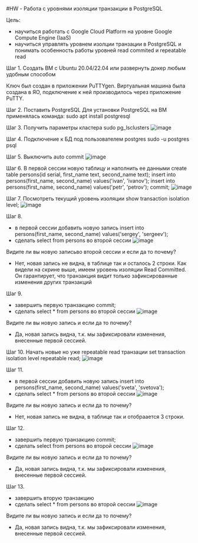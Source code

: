 #HW - Работа с уровнями изоляции транзакции в PostgreSQL

Цель:
- научиться работать с Google Cloud Platform на уровне Google Compute Engine (IaaS)
- научиться управлять уровнем изолции транзации в PostgreSQL и понимать особенность работы уровней read commited и repeatable read

Шаг 1. Создать ВМ с Ubuntu 20.04/22.04 или развернуть докер любым удобным способом

Ключ был создан в приложении PuTTYgen.
Виртуальная машина была создана в ЯО, подключение к ней производилось через приложение PuTTY.

Шаг 2. Поставить PostgreSQL
Для установки PostgreSQL на ВМ применялась команда:
    sudo apt install postgresql

Шаг 3. Получить параметры кластера
     sudo pg_lsclusters
![image](https://github.com/user-attachments/assets/a5173a57-9829-4ca6-b52e-22f47d296edf)

Шаг 4. Подключение к БД под пользователем postgres
     sudo -u postgres psql

Шаг 5. Выключить auto commit
![image](https://github.com/user-attachments/assets/45e46868-ca4f-45d8-b956-656920ea04af)

Шаг 6. В первой сессии новую таблицу и наполнить ее данными 
    create table persons(id serial, first_name text, second_name text); 
    insert into persons(first_name, second_name) values('ivan', 'ivanov'); 
    insert into persons(first_name, second_name) values('petr', 'petrov'); 
    commit;
![image](https://github.com/user-attachments/assets/a535ef24-70bf-43f4-b92e-dfa675eb8774)

Шаг 7. Посмотреть текущий уровень изоляции
    show transaction isolation level;
![image](https://github.com/user-attachments/assets/1ee5d8b2-9182-48bf-88f1-8f6750800718)

Шаг 8. 
- в первой сессии добавить новую запись
  insert into persons(first_name, second_name) values('sergey', 'sergeev');
- сделать select from persons во второй сессии
![image](https://github.com/user-attachments/assets/4aa60809-77a7-4a1b-acaa-6bfac38ae124)

Видите ли вы новую записьво второй сессии и если да то почему?
- Нет, новая запись не видна, в таблице так и осталось 2 строки.
  Как видели на скрине выше, имеем уровень изоляции Read Committed. Он гарантирует, что транзакция видит только зафиксированные изменения других транзакций

Шаг 9.
- завершить первую транзакцию
  commit;
- сделать select * from persons во второй сессии
![image](https://github.com/user-attachments/assets/4879d470-2b5d-413f-b890-f0cff0428124)

Видите ли вы новую запись и если да то почему?
- Да, новая запись видна, т.к. мы зафиксировали изменения, внесенные первой сессией.

Шаг 10. Начать новые но уже repeatable read транзации
    set transaction isolation level repeatable read;
![image](https://github.com/user-attachments/assets/13ebf105-a7a3-4e3e-ac0c-8ce0e883a156)

Шаг 11. 
- в первой сессии добавить новую запись
  insert into persons(first_name, second_name) values('sveta', 'svetova');
- сделать select * from persons во второй сессии
![image](https://github.com/user-attachments/assets/5a853043-ae19-4255-bc23-6724aad071cb)

Видите ли вы новую запись и если да то почему?
- Нет, новая запись не видна, в таблице так и отобраается 3 строки.

Шаг 12.
- завершить первую транзакцию
  commit;
- сделать select from persons во второй сессии
![image](https://github.com/user-attachments/assets/6551c5da-1a5b-46db-9c47-8f13866da7ba)

Видите ли вы новую запись и если да то почему?
- Да, новая запись видна, т.к. мы зафиксировали изменения, внесенные первой сессией.

Шаг 13.
- завершить вторую транзакцию
- сделать select * from persons во второй сессии
![image](https://github.com/user-attachments/assets/f313c3af-eca2-4e4f-86d3-3eae867bc05d)

Видите ли вы новую запись и если да то почему?
- Да, новая запись видна, т.к. мы зафиксировали изменения, внесенные первой сессией.
